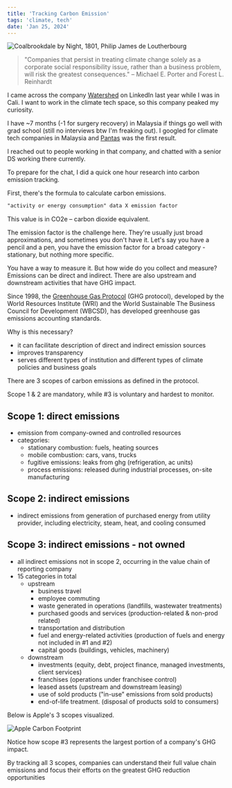 ```yaml
---
title: 'Tracking Carbon Emission'
tags: 'climate, tech'
date: 'Jan 25, 2024'
---
```


![Coalbrookdale by Night, 1801, Philip James de Loutherbourg](/images/loutherbourg.jpg)

> "Companies that persist in treating climate change solely as a corporate social responsibility issue, rather than a business problem, will risk the greatest consequences." – Michael E. Porter and Forest L. Reinhardt

I came across the company [Watershed](https://watershed.com/) on LinkedIn last year while I was in Cali. I want to work in the climate tech space, so this company peaked my curiosity.

I have ~7 months (-1 for surgery recovery) in Malaysia if things go well with grad school (still no interviews btw I'm freaking out). I googled for climate tech companies in Malaysia and [Pantas](https://pantas.com/) was the first result.

I reached out to people working in that company, and chatted with a senior DS working there currently.

To prepare for the chat, I did a quick one hour research into carbon emission tracking.

First, there's the formula to calculate carbon emissions.

```txt
"activity or energy consumption" data X emission factor
```

This value is in CO2e – carbon dioxide equivalent.

The emission factor is the challenge here. They're usually just broad approximations, and sometimes you don't have it. Let's say you have a pencil and a pen, you have the emission factor for a broad category - stationary, but nothing more specific.

You have a way to measure it. But how wide do you collect and measure? Emissions can be direct and indirect. There are also upstream and downstream activities that have GHG impact.

Since 1998, the [Greenhouse Gas Protocol](https://ghgprotocol.org/sites/default/files/standards_supporting/FAQ.pdf) (GHG protocol), developed by the World Resources Institute (WRI) and the World Sustainable The Business Council for Development (WBCSD), has developed greenhouse gas emissions accounting standards.

Why is this necessary?

- it can facilitate description of direct and indirect emission sources
- improves transparency
- serves different types of institution and different types of climate policies and business goals

There are 3 scopes of carbon emissions as defined in the protocol.

Scope 1 & 2 are mandatory, while #3 is voluntary and hardest to monitor.

## Scope 1: direct emissions

- emission from company-owned and controlled resources
- categories:
  - stationary combustion: fuels, heating sources
  - mobile combustion: cars, vans, trucks
  - fugitive emissions: leaks from ghg (refrigeration, ac units)
  - process emissions: released during industrial processes, on-site manufacturing

## Scope 2: indirect emissions

- indirect emissions from generation of purchased energy from utility provider, including electricity, steam, heat, and cooling consumed

## Scope 3: indirect emissions - not owned

- all indirect emissions not in scope 2, occurring in the value chain of reporting company
- 15 categories in total
  - upstream
    - business travel
    - employee commuting
    - waste generated in operations (landfills, wastewater treatments)
    - purchased goods and services (production-related & non-prod related)
    - transportation and distribution
    - fuel and energy-related activities (production of fuels and energy not included in #1 and #2)
    - capital goods (buildings, vehicles, machinery)
  - downstream
    - investments (equity, debt, project finance, managed investments, client services)
    - franchises (operations under franchisee control)
    - leased assets (upstream and downstream leasing)
    - use of sold products ("in-use" emissions from sold products)
    - end-of-life treatment. (disposal of products sold to consumers)

Below is Apple's 3 scopes visualized.

![Apple Carbon Footprint](/images/apple_carbon.png)

Notice how scope #3 represents the largest portion of a company's GHG impact.

By tracking all 3 scopes, companies can understand their full value chain emissions and focus their efforts on the greatest GHG reduction opportunities

